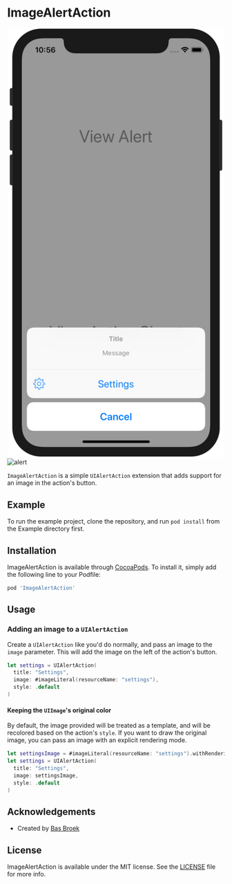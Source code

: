 # ImageAlertAction

![actionsheet](assets/actionsheet.png) ![alert](alert.png)

`ImageAlertAction` is a simple `UIAlertAction` extension that adds support for an image
in the action's button.

## Example

To run the example project, clone the repository, and run `pod install` from the Example
directory first.

## Installation

ImageAlertAction is available through [CocoaPods](https://cocoapods.org). To install
it, simply add the following line to your Podfile:

```ruby
pod 'ImageAlertAction'
```

## Usage

### Adding an image to a `UIAlertAction`

Create a `UIAlertAction` like you'd do normally, and pass an image to the `image` parameter.
This will add the image on the left of the action's button.

```swift
let settings = UIAlertAction(
  title: "Settings",
  image: #imageLiteral(resourceName: "settings"),
  style: .default
)
```

#### Keeping the `UIImage`'s original color

By default, the image provided will be treated as a template, and will be recolored based on the
action's `style`. If you want to draw the original image, you can pass an image with an
explicit rendering mode.

```swift
let settingsImage = #imageLiteral(resourceName: "settings").withRenderingMode(.alwaysOriginal) 
let settings = UIAlertAction(
  title: "Settings",
  image: settingsImage,
  style: .default
)
```

## Acknowledgements

- Created by [Bas Broek](https://twitter.com/basthomas)

## License

ImageAlertAction is available under the MIT license. See the [LICENSE](LICENSE) file for more
info.
